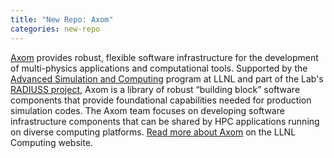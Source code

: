 ```yaml
---
title: "New Repo: Axom"
categories: new-repo
---
```


[Axom](https://github.com/LLNL/axom) provides robust, flexible software infrastructure for the development of multi-physics applications and computational tools. Supported by the [Advanced Simulation and Computing](https://asc.llnl.gov/) program at LLNL and part of the Lab's [RADIUSS project](https://software.llnl.gov/radiuss/), Axom is a library of robust “building block” software components that provide foundational capabilities needed for production simulation codes. The Axom team focuses on developing software infrastructure components that can be shared by HPC applications running on diverse computing platforms. [Read more about Axom](https://computing.llnl.gov/projects/axom) on the LLNL Computing website.
